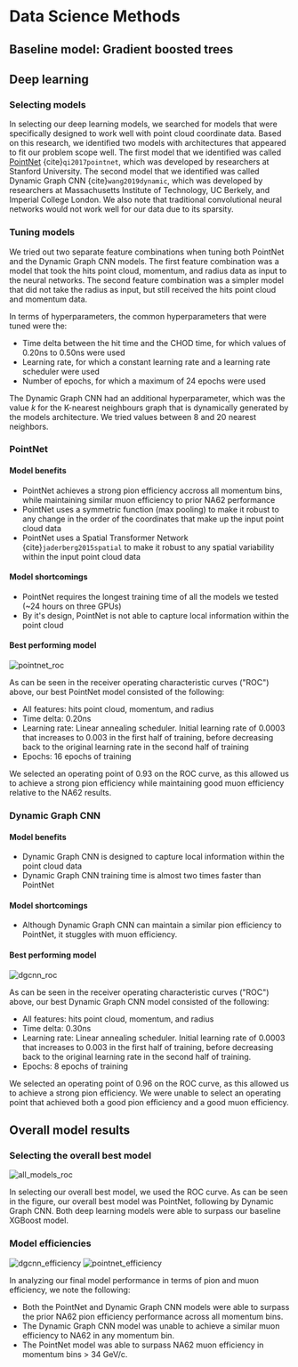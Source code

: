 # Data Science Methods

## Baseline model: Gradient boosted trees

## Deep learning

### Selecting models

In selecting our deep learning models, we searched for models that were specifically designed to work well with point cloud coordinate data.  Based on this research, we identified two models with architectures that appeared to fit our problem scope well.  The first model that we identified was called [PointNet](https://openaccess.thecvf.com/content_cvpr_2017/papers/Qi_PointNet_Deep_Learning_CVPR_2017_paper.pdf) {cite}`qi2017pointnet`, which was developed by researchers at Stanford University.  The second model that we identified was called Dynamic Graph CNN {cite}`wang2019dynamic`, which was developed by researchers at Massachusetts Institute of Technology, UC Berkely, and Imperial College London.  We also note that traditional convolutional neural networks would not work well for our data due to its sparsity.

### Tuning models

We tried out two separate feature combinations when tuning both PointNet and the Dynamic Graph CNN models.  The first feature combination was a model that took the hits point cloud, momentum, and radius data as input to the neural networks.  The second feature combination was a simpler model that did not take the radius as input, but still received the hits point cloud and momentum data.

In terms of hyperparameters, the common hyperparameters that were tuned were the:

- Time delta between the hit time and the CHOD time, for which values of 0.20ns to 0.50ns were used
- Learning rate, for which a constant learning rate and a learning rate scheduler were used
- Number of epochs, for which a maximum of 24 epochs were used

The Dynamic Graph CNN had an additional hyperparameter, which was the value $k$ for the K-nearest neighbours graph that is dynamically generated by the models architecture.  We tried values between 8 and 20 nearest neighbors.

### PointNet

#### Model benefits

- PointNet achieves a strong pion efficiency accross all momentum bins, while maintaining similar muon efficiency to prior NA62 performance
- PointNet uses a symmetric function (max pooling) to make it robust to any change in the order of the coordinates that make up the input point cloud data
- PointNet uses a Spatial Transformer Network {cite}`jaderberg2015spatial` to make it robust to any spatial variability within the input point cloud data

#### Model shortcomings

- PointNet requires the longest training time of all the models we tested (~24 hours on three GPUs)
- By it's design, PointNet is not able to capture local information within the point cloud

#### Best performing model

![pointnet_roc](images/pointnet_roc.png)

As can be seen in the receiver operating characteristic curves ("ROC") above, our best PointNet model consisted of the following:

- All features: hits point cloud, momentum, and radius
- Time delta: 0.20ns
- Learning rate: Linear annealing scheduler.  Initial learning rate of 0.0003 that increases to 0.003 in the first half of training, before decreasing back to the original learning rate in the second half of training
- Epochs: 16 epochs of training

We selected an operating point of 0.93 on the ROC curve, as this allowed us to achieve a strong pion efficiency while maintaining good muon efficiency relative to the NA62 results.

### Dynamic Graph CNN

#### Model benefits

- Dynamic Graph CNN is designed to capture local information within the point cloud data
- Dynamic Graph CNN training time is almost two times faster than PointNet

#### Model shortcomings

- Although Dynamic Graph CNN can maintain a similar pion efficiency to PointNet, it stuggles with muon efficiency.

#### Best performing model

![dgcnn_roc](images/dgcnn_roc.png)

As can be seen in the receiver operating characteristic curves ("ROC") above, our best Dynamic Graph CNN model consisted of the following:

- All features: hits point cloud, momentum, and radius
- Time delta: 0.30ns
- Learning rate: Linear annealing scheduler.  Initial learning rate of 0.0003 that increases to 0.003 in the first half of training, before decreasing back to the original learning rate in the second half of training.
- Epochs: 8 epochs of training

We selected an operating point of 0.96 on the ROC curve, as this allowed us to achieve a strong pion efficiency.  We were unable to select an operating point that achieved both a good pion efficiency and a good muon efficiency.

## Overall model results

### Selecting the overall best model

![all_models_roc](images/all_models_roc.png)

In selecting our overall best model, we used the ROC curve.  As can be seen in the figure, our overall best model was PointNet, following by Dynamic Graph CNN.  Both deep learning models were able to surpass our baseline XGBoost model.


### Model efficiencies

![dgcnn_efficiency](images/dgcnn_efficiency.png)
![pointnet_efficiency](images/pointnet_efficiency.png)

In analyzing our final model performance in terms of pion and muon efficiency, we note the following:

- Both the PointNet and Dynamic Graph CNN models were able to surpass the prior NA62 pion efficiency performance across all momentum bins.
- The Dynamic Graph CNN model was unable to achieve a similar muon efficiency to NA62 in any momentum bin.
- The PointNet model was able to surpass NA62 muon efficiency in momentum bins > 34 GeV/c.

```{bibliography}
```